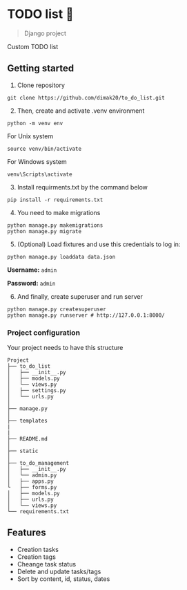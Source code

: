 # TODO list 📝
> Django project 

Custom TODO list


## Getting started

1. Clone repository  
```shell
git clone https://github.com/dimak20/to_do_list.git
```
2. Then, create and activate .venv environment  
```shell
python -m venv env
```
For Unix system
```shell
source venv/bin/activate
```

For Windows system

```shell
venv\Scripts\activate
```

3. Install requirments.txt by the command below  


```shell
pip install -r requirements.txt
```

4. You need to make migrations
```shell
python manage.py makemigrations
python manage.py migrate
```
5. (Optional) Load fixtures and use this credentials to log in:
```shell
python manage.py loaddata data.json
```
**Username:** `admin`

**Password:** `admin`


6. And finally, create superuser and run server

```shell
python manage.py createsuperuser
python manage.py runserver # http://127.0.0.1:8000/
```


### Project configuration

Your project needs to have this structure


```plaintext
Project
├── to_do_list
│   ├── __init__.py
│   ├── models.py
│   └── views.py
│   ├── settings.py
│   └── urls.py
│
├── manage.py
│
├── templates 
|
|
├── README.md
│   
├── static
│
├── to_do_management
│   ├── __init__.py
│   └── admin.py
│   ├── apps.py
└   ├── forms.py
│   ├── models.py
│   ├── urls.py
│   └── views.py
└── requirements.txt
```


## Features

* Creation tasks
* Creation tags
* Cheange task status
* Delete and update tasks/tags
* Sort by content, id, status, dates
